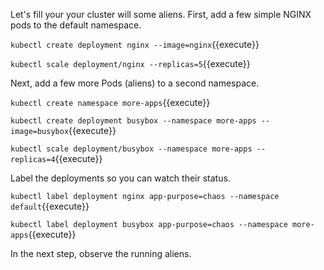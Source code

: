 Let's fill your your cluster will some aliens. First, add a few simple NGINX pods to the default namespace.

`kubectl create deployment nginx --image=nginx`{{execute}}

`kubectl scale deployment/nginx --replicas=5`{{execute}}

Next, add a few more Pods (aliens) to a second namespace.

`kubectl create namespace more-apps`{{execute}}

`kubectl create deployment busybox --namespace more-apps --image=busybox`{{execute}}

`kubectl scale deployment/busybox --namespace more-apps --replicas=4`{{execute}}

Label the deployments so you can watch  their status.

`kubectl label deployment nginx app-purpose=chaos --namespace default`{{execute}}

`kubectl label deployment busybox app-purpose=chaos --namespace more-apps`{{execute}}

In the next step, observe the running aliens.

